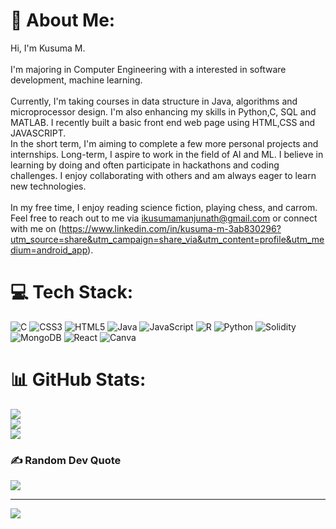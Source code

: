 # 💫 About Me:
Hi, I'm Kusuma M. <br><br>I'm majoring in Computer Engineering with a interested in software development, machine learning.<br><br>Currently, I'm taking courses in data structure in Java, algorithms and microprocessor design. I'm also enhancing my skills in Python,C, SQL and MATLAB. I recently built a basic front end web page using HTML,CSS and JAVASCRIPT.<br>In the short term, I'm aiming to complete a few more personal projects and internships. Long-term, I aspire to work in the field of AI and ML. I believe in learning by doing and often participate in hackathons and coding challenges. I enjoy collaborating with others and am always eager to learn new technologies.<br><br>In my free time, I enjoy reading science fiction, playing chess, and carrom. Feel free to reach out to me via ikusumamanjunath@gmail.com or connect with me on (https://www.linkedin.com/in/kusuma-m-3ab830296?utm_source=share&utm_campaign=share_via&utm_content=profile&utm_medium=android_app).


# 💻 Tech Stack:
![C](https://img.shields.io/badge/c-%2300599C.svg?style=for-the-badge&logo=c&logoColor=white) ![CSS3](https://img.shields.io/badge/css3-%231572B6.svg?style=for-the-badge&logo=css3&logoColor=white) ![HTML5](https://img.shields.io/badge/html5-%23E34F26.svg?style=for-the-badge&logo=html5&logoColor=white) ![Java](https://img.shields.io/badge/java-%23ED8B00.svg?style=for-the-badge&logo=openjdk&logoColor=white) ![JavaScript](https://img.shields.io/badge/javascript-%23323330.svg?style=for-the-badge&logo=javascript&logoColor=%23F7DF1E) ![R](https://img.shields.io/badge/r-%23276DC3.svg?style=for-the-badge&logo=r&logoColor=white) ![Python](https://img.shields.io/badge/python-3670A0?style=for-the-badge&logo=python&logoColor=ffdd54) ![Solidity](https://img.shields.io/badge/Solidity-%23363636.svg?style=for-the-badge&logo=solidity&logoColor=white) ![MongoDB](https://img.shields.io/badge/MongoDB-%234ea94b.svg?style=for-the-badge&logo=mongodb&logoColor=white) ![React](https://img.shields.io/badge/react-%2320232a.svg?style=for-the-badge&logo=react&logoColor=%2361DAFB) ![Canva](https://img.shields.io/badge/Canva-%2300C4CC.svg?style=for-the-badge&logo=Canva&logoColor=white)
# 📊 GitHub Stats:
![](https://github-readme-stats.vercel.app/api?username=Kusumathecoder&theme=shadow_blue&hide_border=false&include_all_commits=false&count_private=false)<br/>
![](https://github-readme-streak-stats.herokuapp.com/?user=Kusumathecoder&theme=shadow_blue&hide_border=false)<br/>
![](https://github-readme-stats.vercel.app/api/top-langs/?username=Kusumathecoder&theme=shadow_blue&hide_border=false&include_all_commits=false&count_private=false&layout=compact)

### ✍️ Random Dev Quote
![](https://quotes-github-readme.vercel.app/api?type=horizontal&theme=radical)

---
[![](https://visitcount.itsvg.in/api?id=Kusumathecoder&icon=0&color=0)](https://visitcount.itsvg.in)

<!-- Proudly created with GPRM ( https://gprm.itsvg.in ) -->
